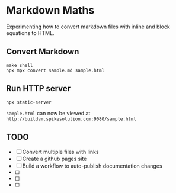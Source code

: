 # Markdown Maths

Experimenting how to convert markdown files with inline and block equations to HTML.

## Convert Markdown

```
make shell
npx mpx convert sample.md sample.html
```

## Run HTTP server

```
npx static-server
```

`sample.html` can now be viewed at `http://buildvm.spikesolution.com:9080/sample.html`

## TODO

- [ ] Convert multiple files with links
- [ ] Create a github pages site
- [ ] Build a workflow to auto-publish documentation changes
- [ ]
- [ ]
- [ ]
